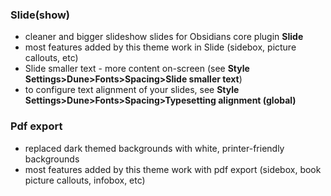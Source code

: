 ### Slide(show)

- cleaner and bigger slideshow slides for Obsidians core plugin **Slide**
- most features added by this theme work in Slide (sidebox, picture callouts, etc)  
- Slide smaller text - more content on-screen (see **Style Settings>Dune>Fonts>Spacing>Slide smaller text**)
- to configure text alignment of your slides, see **Style Settings>Dune>Fonts>Spacing>Typesetting alignment (global)**

### Pdf export

- replaced dark themed backgrounds with white, printer-friendly backgrounds
- most features added by this theme work with pdf export (sidebox, book picture callouts, infobox, etc)